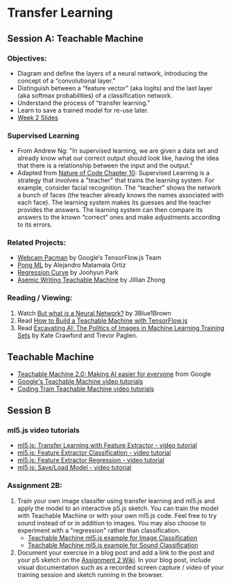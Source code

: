 # Transfer Learning

## Session A: Teachable Machine

### Objectives:
* Diagram and define the layers of a neural network, introducing the concept of a “convolutional layer.”
* Distinguish between a “feature vector” (aka logits) and the last layer (aka softmax probabilities) of a classification network.
* Understand the process of “transfer learning.”
* Learn to save a trained model for re-use later.
* [Week 2 Slides](https://docs.google.com/presentation/d/1BX-oAlZeSoVCUgzqPaklnzIzYQMEHjcFYSQNtx_-8eM/edit?usp=sharing)

### Supervised Learning
* From Andrew Ng: "In supervised learning, we are given a data set and already know what our correct output should look like, having the idea that there is a relationship between the input and the output."
* Adapted from [Nature of Code Chapter 10](http://natureofcode.com/book/chapter-10-neural-networks/): Supervised Learning is a strategy that involves a "teacher" that trains the learning system. For example, consider facial recognition. The "teacher" shows the network a bunch of faces (the teacher already knows the names associated with each face). The learning system makes its guesses and the teacher provides the answers. The learning system can then compare its answers to the known “correct” ones and make adjustments according to its errors.

### Related Projects:
* [Webcam Pacman](https://storage.googleapis.com/tfjs-examples/webcam-transfer-learning/dist/index.html) by Google’s TensorFlow.js Team
* [Pong ML](https://github.com/matamalaortiz/Pong-ML) by Alejandro Matamala Ortiz
* [Regression Curve](https://github.com/byjoohyunpark/regression-curve) by Joohyun Park
* [Asemic Writing Teachable Machine](http://blog.jzhong.today/computationaltypo/Asemic-Writing-Teachable-Machine/) by Jillian Zhong

### Reading / Viewing:
1. Watch [But what *is* a Neural Network?](https://youtu.be/aircAruvnKk) by 3Blue1Brown
2. Read [How to Build a Teachable Machine with TensorFlow.js](https://observablehq.com/@nsthorat/how-to-build-a-teachable-machine-with-tensorflow-js)
3. Read [Excavating AI: The Politics of Images in Machine Learning Training Sets](https://www.excavating.ai) by Kate Crawford and Trevor Paglen.

## Teachable Machine
* [Teachable Machine 2.0: Making AI easier for everyone](https://youtu.be/T2qQGqZxkD0) from Google
* [Google's Teachable Machine video tutorials](https://www.youtube.com/playlist?list=PLJfHZtseuscuTQfodmFnbZ3rBgCWsRT9t)
* [Coding Train Teachable Machine video tutorials](https://thecodingtrain.com/tm)


## Session B

### ml5.js video tutorials
* [ml5.js: Transfer Learning with Feature Extractor - video tutorial](https://youtu.be/kRpZ5OqUY6Y?list=PLRqwX-V7Uu6YPSwT06y_AEYTqIwbeam3y)
* [ml5.js: Feature Extractor Classification - video tutorial](https://youtu.be/eeO-rWYFuG0?list=PLRqwX-V7Uu6YPSwT06y_AEYTqIwbeam3y)
* [ml5.js: Feature Extractor Regression - video tutorial](https://youtu.be/aKgq0m1YjvQ?list=PLRqwX-V7Uu6YPSwT06y_AEYTqIwbeam3y)
* [ml5.js: Save/Load Model - video tutorial](https://youtu.be/eU7gIy3xV30?list=PLRqwX-V7Uu6YPSwT06y_AEYTqIwbeam3y)


### Assignment 2B:
1. Train your own image classifer using transfer learning and ml5.js and apply the model to an interactive p5.js sketch. You can train the model with Teachable Machine or with your own ml5.js code. Feel free to try sound instead of or in addition to images. You may also choose to experiment with a "regression" rather than classification.
    * [Teachable Machine ml5.js example for Image Classification](https://editor.p5js.org/ima_ml/sketches/8Wmwnig7-)
    * [Teachable Machine ml5.js example for Sound Classification](https://editor.p5js.org/ima_ml/sketches/xcdqphiVj)
2. Document your exercise in a blog post and add a link to the post and your p5 sketch on the [Assignment 2 Wiki](https://github.com/ml5js/Intro-ML-Arts-IMA-F20/wiki/Assignment-2). In your blog post, include visual documentation such as a recorded screen capture / video of your training session and sketch running in the browser.
